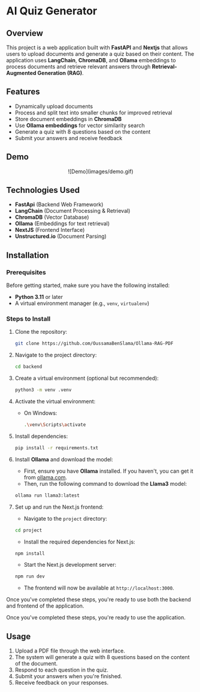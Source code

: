 # AI Quiz Generator

## Overview
This project is a web application built with **FastAPI** and **Nextjs** that allows users to upload documents and generate a quiz based on their content. The application uses **LangChain**, **ChromaDB**, and **Ollama** embeddings to process documents and retrieve relevant answers through **Retrieval-Augmented Generation (RAG)**.

## Features
- Dynamically upload documents
- Process and split text into smaller chunks for improved retrieval
- Store document embeddings in **ChromaDB**
- Use **Ollama embeddings** for vector similarity search
- Generate a quiz with 8 questions based on the content
- Submit your answers and receive feedback

## Demo
<p align="center">
    ![Demo](images/demo.gif)
</p>

## Technologies Used
- **FastApi** (Backend Web Framework)
- **LangChain** (Document Processing & Retrieval)
- **ChromaDB** (Vector Database)
- **Ollama** (Embeddings for text retrieval)
- **NextJS** (Frontend Interface)
- **Unstructured.io** (Document Parsing)

## Installation

### Prerequisites
Before getting started, make sure you have the following installed:

- **Python 3.11** or later
- A virtual environment manager (e.g., `venv`, `virtualenv`)

### Steps to Install

1. Clone the repository:
    ```bash
    git clone https://github.com/OussamaBenSlama/Ollama-RAG-PDF
    ```

2. Navigate to the project directory:
    ```bash
    cd backend
    ```

3. Create a virtual environment (optional but recommended):
    ```bash
    python3 -m venv .venv
    ```

4. Activate the virtual environment:
    - On Windows:
      ```bash
      .\venv\Scripts\activate
      ```

5. Install dependencies:
    ```bash
    pip install -r requirements.txt
    ```

6. Install **Ollama** and download the model:
    - First, ensure you have **Ollama** installed. If you haven't, you can get it from [ollama.com](https://ollama.com/).
    - Then, run the following command to download the **Llama3** model:
    ```bash
    ollama run llama3:latest
    ```
7. Set up and run the Next.js frontend:
    - Navigate to the `project` directory:
    ```bash
    cd project
    ```
    - Install the required dependencies for Next.js:
    ```bash
    npm install
    ```
    - Start the Next.js development server:
    ```bash
    npm run dev
    ```
    - The frontend will now be available at `http://localhost:3000`.

Once you've completed these steps, you're ready to use both the backend and frontend of the application.

Once you've completed these steps, you're ready to use the application.


## Usage

1. Upload a PDF file through the web interface.
2. The system will generate a quiz with 8 questions based on the content of the document.
3. Respond to each question in the quiz.
4. Submit your answers when you're finished.
5. Receive feedback on your responses.
